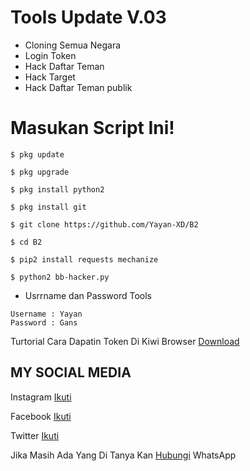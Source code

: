 # Tools Update V.03

* Cloning Semua Negara
* Login Token
* Hack Daftar Teman
* Hack Target
* Hack Daftar Teman publik


# Masukan Script Ini!
```
$ pkg update

$ pkg upgrade

$ pkg install python2

$ pkg install git

$ git clone https://github.com/Yayan-XD/B2

$ cd B2

$ pip2 install requests mechanize

$ python2 bb-hacker.py
```


* Usrrname dan Password Tools
```
Username : Yayan
Password : Gans
```


Turtorial Cara Dapatin Token Di Kiwi Browser [Download](https://github.com/Yayan-XD/Maha-Guru/blob/master/Tak%20berjudul%202_540p.mp4)



## MY SOCIAL MEDIA

Instagram [Ikuti](https://Instagram.com/yayanxd_)

Facebook  [Ikuti](https://www.facebook.com/YAYAN.XING.ZUCKERBERG.SR) 

Twitter   [Ikuti](https://mobile.twitter.com/moch_xd)

Jika Masih Ada Yang Di Tanya Kan [Hubungi](https://api.whatsapp.com/send?phone=+6285603036683) WhatsApp
